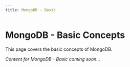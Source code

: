 ```yaml
---
title: MongoDB - Basic
---
```


# MongoDB - Basic Concepts

This page covers the basic concepts of MongoDB.

*Content for MongoDB - Basic coming soon...*
